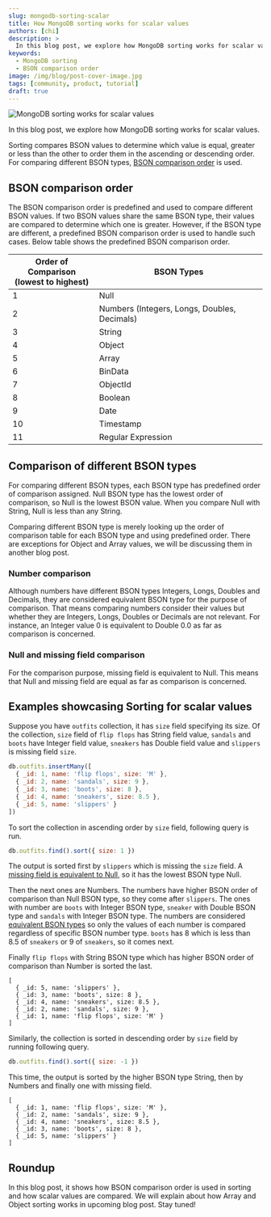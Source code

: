 ```yaml
---
slug: mongodb-sorting-scalar
title: How MongoDB sorting works for scalar values
authors: [chi]
description: >
  In this blog post, we explore how MongoDB sorting works for scalar values.
keywords:
  - MongoDB sorting
  - BSON comparison order
image: /img/blog/post-cover-image.jpg
tags: [community, product, tutorial]
draft: true
---
```


![MongoDB sorting works for scalar values](/img/blog/mongodb-sorting-scalar.jpg)

In this blog post, we explore how MongoDB sorting works for scalar values.

<!--truncate-->

Sorting compares BSON values to determine which value is equal, greater or less than the other to order them in the ascending or descending order.
For comparing different BSON types, [BSON comparison order](#bson-comparison-order) is used.

## BSON comparison order

The BSON comparison order is predefined and used to compare different BSON values.
If two BSON values share the same BSON type, their values are compared to determine which one is greater.
However, if the BSON type are different, a predefined BSON comparison order is used to handle such cases.
Below table shows the predefined BSON comparison order.

<!-- use newline in column header for appropriate spacing of columns -->
<!-- markdownlint-disable MD033 -->

| Order of Comparison<br/>(lowest to highest) | BSON Types                                   |
| ------------------------------------------- | -------------------------------------------- |
| 1                                           | Null                                         |
| 2                                           | Numbers (Integers, Longs, Doubles, Decimals) |
| 3                                           | String                                       |
| 4                                           | Object                                       |
| 5                                           | Array                                        |
| 6                                           | BinData                                      |
| 7                                           | ObjectId                                     |
| 8                                           | Boolean                                      |
| 9                                           | Date                                         |
| 10                                          | Timestamp                                    |
| 11                                          | Regular Expression                           |

## Comparison of different BSON types

For comparing different BSON types, each BSON type has predefined order of comparison assigned.
Null BSON type has the lowest order of comparison, so Null is the lowest BSON value.
When you compare Null with String, Null is less than any String.

Comparing different BSON type is merely looking up the order of comparison table for each BSON type and using predefined order.
There are exceptions for Object and Array values, we will be discussing them in another blog post.

### Number comparison

Although numbers have different BSON types Integers, Longs, Doubles and Decimals, they are considered equivalent BSON type for the purpose of comparison.
That means comparing numbers consider their values but whether they are Integers, Longs, Doubles or Decimals are not relevant.
For instance, an Integer value 0 is equivalent to Double 0.0 as far as comparison is concerned.

### Null and missing field comparison

For the comparison purpose, missing field is equivalent to Null.
This means that Null and missing field are equal as far as comparison is concerned.

## Examples showcasing Sorting for scalar values

Suppose you have `outfits` collection, it has `size` field specifying its size.
Of the collection, `size` field of `flip flops` has String field value, `sandals` and `boots` have Integer field value,
`sneakers` has Double field value and `slippers` is missing field `size`.

```js
db.outfits.insertMany([
  { _id: 1, name: 'flip flops', size: 'M' },
  { _id: 2, name: 'sandals', size: 9 },
  { _id: 3, name: 'boots', size: 8 },
  { _id: 4, name: 'sneakers', size: 8.5 },
  { _id: 5, name: 'slippers' }
])
```

To sort the collection in ascending order by `size` field, following query is run.

```js
db.outfits.find().sort({ size: 1 })
```

The output is sorted first by `slippers` which is missing the `size` field.
A [missing field is equivalent to Null](#null-and-missing-field-comparison), so it has the lowest BSON type Null.

Then the next ones are Numbers.
The numbers have higher BSON order of comparison than Null BSON type, so they come after `slippers`.
The ones with number are `boots` with Integer BSON type, `sneaker` with Double BSON type and `sandals` with Integer BSON type.
The numbers are considered [equivalent BSON types](#number-comparison) so only the values of each number is compared regardless of specific BSON number type.
`boots` has 8 which is less than 8.5 of `sneakers` or 9 of `sneakers`, so it comes next.

Finally `flip flops` with String BSON type which has higher BSON order of comparison than Number is sorted the last.

```json5
[
  { _id: 5, name: 'slippers' },
  { _id: 3, name: 'boots', size: 8 },
  { _id: 4, name: 'sneakers', size: 8.5 },
  { _id: 2, name: 'sandals', size: 9 },
  { _id: 1, name: 'flip flops', size: 'M' }
]
```

Similarly, the collection is sorted in descending order by `size` field by running following query.

```js
db.outfits.find().sort({ size: -1 })
```

This time, the output is sorted by the higher BSON type String, then by Numbers and finally one with missing field.

```json5
[
  { _id: 1, name: 'flip flops', size: 'M' },
  { _id: 2, name: 'sandals', size: 9 },
  { _id: 4, name: 'sneakers', size: 8.5 },
  { _id: 3, name: 'boots', size: 8 },
  { _id: 5, name: 'slippers' }
]
```

## Roundup

In this blog post, it shows how BSON comparison order is used in sorting and how scalar values are compared.
We will explain about how Array and Object sorting works in upcoming blog post.
Stay tuned!
